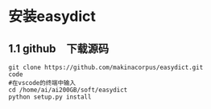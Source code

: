 # 安装easydict

## 1.1 github　下载源码

```shell
git clone https://github.com/makinacorpus/easydict.git
code
#在vscode的终端中输入
cd /home/ai/ai200GB/soft/easydict
python setup.py install
```


